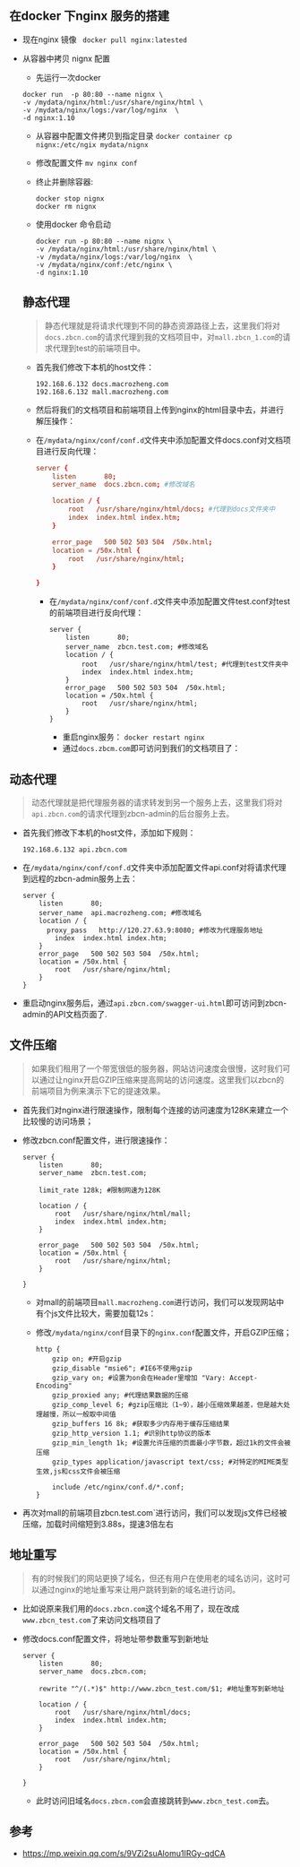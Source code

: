 ## 在docker 下nginx 服务的搭建

- 现在nginx 镜像 ` docker pull nginx:latested`

- 从容器中拷贝 nignx 配置 

  - 先运行一次docker

  ```lunix
  docker run  -p 80:80 --name nignx \
  -v /mydata/nginx/html:/usr/share/nginx/html \
  -v /mydata/nginx/logs:/var/log/nginx  \
  -d nginx:1.10	
  ```
  - 从容器中配置文件拷贝到指定目录 `docker container cp nignx:/etc/ngix mydata/nignx`

  - 修改配置文件 `mv nginx conf`

  - 终止并删除容器: 

    ```lunix
    docker stop nignx
    docker rm nignx
    ```

  - 使用docker 命令启动 

    ```lunix
    docker run -p 80:80 --name nignx \
    -v /mydata/nginx/html:/usr/share/nginx/html \
    -v /mydata/nginx/logs:/var/log/nginx  \
    -v /mydata/nginx/conf:/etc/nginx \
    -d nginx:1.10
    ```

  

  

  ## 静态代理

  > 静态代理就是将请求代理到不同的静态资源路径上去，这里我们将对`docs.zbcn.com`的请求代理到我的文档项目中，对`mall.zbcn_1.com`的请求代理到test的前端项目中。

  - 首先我们修改下本机的host文件：

    ```lunix
    192.168.6.132 docs.macrozheng.com
    192.168.6.132 mall.macrozheng.com
    ```

  - 然后将我们的文档项目和前端项目上传到nginx的html目录中去，并进行解压操作：

  - 在`/mydata/nginx/conf/conf.d`文件夹中添加配置文件docs.conf对文档项目进行反向代理：

    ```conf
    server {
        listen       80;
        server_name  docs.zbcn.com; #修改域名
    
        location / {
            root   /usr/share/nginx/html/docs; #代理到docs文件夹中
            index  index.html index.htm;
        }
    
        error_page   500 502 503 504  /50x.html;
        location = /50x.html {
            root   /usr/share/nginx/html;
        }
    
    }
    ```

    - 在`/mydata/nginx/conf/conf.d`文件夹中添加配置文件test.conf对test的前端项目进行反向代理：

      ```lunix
      server {
          listen       80;
          server_name  zbcn.test.com; #修改域名
          location / {
              root   /usr/share/nginx/html/test; #代理到test文件夹中
              index  index.html index.htm;
          }
          error_page   500 502 503 504  /50x.html;
          location = /50x.html {
              root   /usr/share/nginx/html;
          }
      }
      ```

      - 重启nginx服务： `docker restart nginx`
      - 通过`docs.zbcm.com`即可访问到我们的文档项目了：

  

## 动态代理

> 动态代理就是把代理服务器的请求转发到另一个服务上去，这里我们将对`api.zbcn.com`的请求代理到zbcn-admin的后台服务上去。

- 首先我们修改下本机的host文件，添加如下规则：

  ```lunix
  192.168.6.132 api.zbcn.com
  ```

- 在`/mydata/nginx/conf/conf.d`文件夹中添加配置文件api.conf对将请求代理到远程的zbcn-admin服务上去：

  ```lunix
  server {
      listen       80;
      server_name  api.macrozheng.com; #修改域名
      location / {
      	proxy_pass   http://120.27.63.9:8080; #修改为代理服务地址
          index  index.html index.htm;
      }
      error_page   500 502 503 504  /50x.html;
      location = /50x.html {
          root   /usr/share/nginx/html;
      }
  }
  ```

- 重启动nginx服务后，通过`api.zbcn.com/swagger-ui.html`即可访问到zbcn-admin的API文档页面了.

##  文件压缩

>  如果我们租用了一个带宽很低的服务器，网站访问速度会很慢，这时我们可以通过让nginx开启GZIP压缩来提高网站的访问速度。这里我们以zbcn的前端项目为例来演示下它的提速效果。

- 首先我们对nginx进行限速操作，限制每个连接的访问速度为128K来建立一个比较慢的访问场景；

- 修改zbcn.conf配置文件，进行限速操作：

  ```lunix
  server {
      listen       80;
      server_name  zbcn.test.com;
      
      limit_rate 128k; #限制网速为128K
  
      location / {
          root   /usr/share/nginx/html/mall;
          index  index.html index.htm;
      }
  
      error_page   500 502 503 504  /50x.html;
      location = /50x.html {
          root   /usr/share/nginx/html;
      }
  
  }
  ```

  - 对mall的前端项目`mall.macrozheng.com`进行访问，我们可以发现网站中有个js文件比较大，需要加载12s：

  - 修改`/mydata/nginx/conf`目录下的`nginx.conf`配置文件，开启GZIP压缩；

    ```lunxi
    http {
        gzip on; #开启gzip
        gzip_disable "msie6"; #IE6不使用gzip
        gzip_vary on; #设置为on会在Header里增加 "Vary: Accept-Encoding"
        gzip_proxied any; #代理结果数据的压缩
        gzip_comp_level 6; #gzip压缩比（1~9），越小压缩效果越差，但是越大处理越慢，所以一般取中间值
        gzip_buffers 16 8k; #获取多少内存用于缓存压缩结果
        gzip_http_version 1.1; #识别http协议的版本
        gzip_min_length 1k; #设置允许压缩的页面最小字节数，超过1k的文件会被压缩
        gzip_types application/javascript text/css; #对特定的MIME类型生效,js和css文件会被压缩
    
        include /etc/nginx/conf.d/*.conf;
    }
    ```

- 再次对mall的前端项目zbcn.test.com`进行访问，我们可以发现js文件已经被压缩，加载时间缩短到3.88s，提速3倍左右

## 地址重写

> 有的时候我们的网站更换了域名，但还有用户在使用老的域名访问，这时可以通过nginx的地址重写来让用户跳转到新的域名进行访问。

- 比如说原来我们用的`docs.zbcn.com`这个域名不用了，现在改成`www.zbcn_test.com`了来访问文档项目了

- 修改docs.conf配置文件，将地址带参数重写到新地址

  ```lunix
  server {
      listen       80;
      server_name  docs.zbcn.com;
      
      rewrite "^/(.*)$" http://www.zbcn_test.com/$1; #地址重写到新地址
  
      location / {
          root   /usr/share/nginx/html/docs;
          index  index.html index.htm;
      }
  
      error_page   500 502 503 504  /50x.html;
      location = /50x.html {
          root   /usr/share/nginx/html;
      }
  
  }
  ```

  - 此时访问旧域名`docs.zbcn.com`会直接跳转到`www.zbcn_test.com`去。

## 参考

- https://mp.weixin.qq.com/s/9VZi2suAlomu1IRGy-qdCA